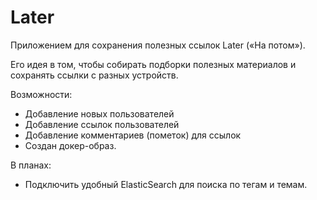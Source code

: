 # Later
Приложением для сохранения полезных ссылок Later («На потом»).

Его идея в том, чтобы собирать подборки полезных материалов и сохранять ссылки с разных устройств.

Возможности:
- Добавление новых пользователей
- Добавление ссылок пользователей
- Добавление комментариев (пометок) для ссылок
- Создан докер-образ.

В планах:
- Подключить удобный ElasticSearch для поиска по тегам и темам.
